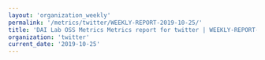 ```yaml
---
layout: 'organization_weekly'
permalink: '/metrics/twitter/WEEKLY-REPORT-2019-10-25/'
title: 'DAI Lab OSS Metrics Metrics report for twitter | WEEKLY-REPORT-2019-10-25'
organization: 'twitter'
current_date: '2019-10-25'
---
```

